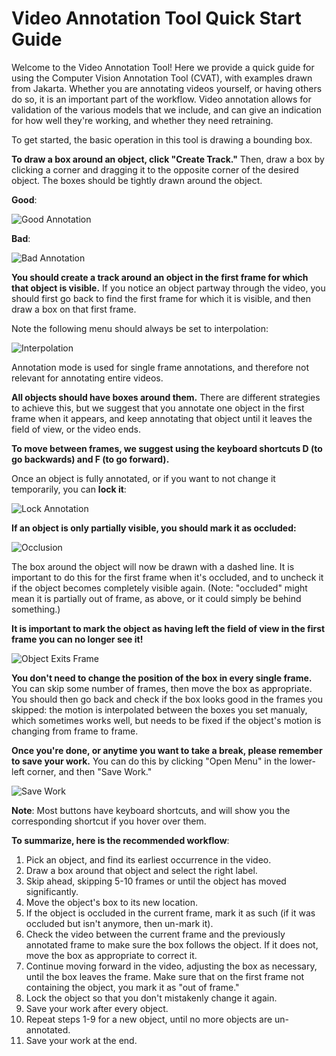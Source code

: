 # Video Annotation Tool Quick Start Guide

Welcome to the Video Annotation Tool! Here we provide a quick guide for using the Computer Vision Annotation Tool (CVAT), with examples drawn from Jakarta. Whether you are annotating videos yourself, or having others do so, it is an important part of the workflow. Video annotation allows for validation of the various models that we include, and can give an indication for how well they're working, and whether they need retraining.

To get started, the basic operation in this tool is drawing a bounding box.

**To draw a box around an object, click "Create Track."** Then, draw a box by clicking a corner and dragging it to the opposite corner of the desired object. The boxes should be tightly drawn around the object.

**Good**:

![Good Annotation](good_annotation.png)

**Bad**:

![Bad Annotation](bad_annotation.png)

**You should create a track around an object in the first frame for which that object is visible.** If you notice an object partway through the video, you should first go back to find the first frame for which it is visible, and then draw a box on that first frame.

Note the following menu should always be set to interpolation:

![Interpolation](interpolation.png)

Annotation mode is used for single frame annotations, and therefore not relevant for annotating entire videos.

**All objects should have boxes around them.** There are different strategies to achieve this, but we suggest that you annotate one object in the first frame when it appears, and keep annotating that object until it leaves the field of view, or the video ends.

**To move between frames, we suggest using the keyboard shortcuts D (to go backwards) and F (to go forward).**

Once an object is fully annotated, or if you want to not change it temporarily, you can **lock it**:

![Lock Annotation](lock.png)

**If an object is only partially visible, you should mark it as occluded:**

![Occlusion](occluded.png)

The box around the object will now be drawn with a dashed line. It is important to do this for the first frame when it's occluded, and to uncheck it if the object becomes completely visible again. (Note: "occluded" might mean it is partially out of frame, as above, or it could simply be behind something.)

**It is important to mark the object as having left the field of view in the first frame you can no longer see it!**

![Object Exits Frame](exited.png)

**You don't need to change the position of the box in every single frame.** You can skip some number of frames, then move the box as appropriate. You should then go back and check if the box looks good in the frames you skipped: the motion is interpolated between the boxes you set manualy, which sometimes works well, but needs to be fixed if the object's motion is changing from frame to frame.

**Once you're done, or anytime you want to take a break, please remember to save your work.** You can do this by clicking "Open Menu" in the lower-left corner, and then "Save Work." 

![Save Work](save_work.png)

**Note**: Most buttons have keyboard shortcuts, and will show you the corresponding shortcut if you hover over them.

**To summarize, here is the recommended workflow**:
1. Pick an object, and find its earliest occurrence in the video.
2. Draw a box around that object and select the right label.
3. Skip ahead, skipping 5-10 frames or until the object has moved significantly.
4. Move the object's box to its new location.
5. If the object is occluded in the current frame, mark it as such (if it was occluded but isn't anymore, then un-mark it).
6. Check the video between the current frame and the previously annotated frame to make sure the box follows the object. If it does not, move the box as appropriate to correct it.
7. Continue moving forward in the video, adjusting the box as necessary, until the box leaves the frame. Make sure that on the first frame not containing the object, you mark it as "out of frame."
8. Lock the object so that you don't mistakenly change it again.
9. Save your work after every object.
10. Repeat steps 1-9 for a new object, until no more objects are un-annotated.
11. Save your work at the end.
